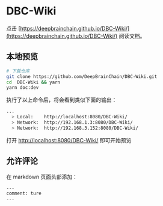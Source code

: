 # DBC-Wiki

点击 [https://deepbrainchain.github.io/DBC-Wiki/](https://deepbrainchain.github.io/DBC-Wiki/) 阅读文档。

## 本地预览

```sh
# 下载仓库
git clone https://github.com/DeepBrainChain/DBC-Wiki.git
cd  DBC-Wiki && yarn
yarn doc:dev
```

执行了以上命令后，将会看到类似下面的输出：

```sh
...
  > Local:    http://localhost:8080/DBC-Wiki/
  > Network:  http://192.168.1.3:8080/DBC-Wiki/
  > Network:  http://192.168.3.152:8080/DBC-Wiki/
```

打开 [http://localhost:8080/DBC-Wiki/](http://localhost:8080/DBC-Wiki/) 即可开始预览

## 允许评论

在 markdown 页面头部添加：

```sh
---
comment: ture
---
```
